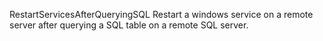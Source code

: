 RestartServicesAfterQueryingSQL
Restart a windows service on a remote server after querying a SQL table on a remote SQL server.

